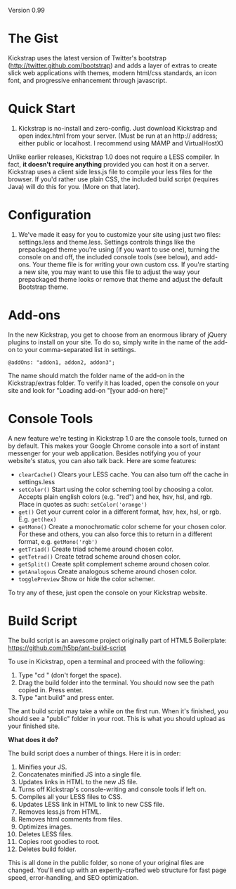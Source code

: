 Version 0.99

The Gist
========

Kickstrap uses the latest version of Twitter's bootstrap (http://twitter.github.com/bootstrap) and adds a layer of extras to create slick web applications with themes, modern html/css standards, an icon font, and progressive enhancement through javascript.

Quick Start
===========

1. Kickstrap is no-install and zero-config. Just download Kickstrap and open index.html from your server.
(Must be run at an http:// address; either public or localhost. I recommend using MAMP and VirtualHostX)

Unlike earlier releases, Kickstrap 1.0 does not require a LESS compiler. In fact, <strong>it doesn't require anything</strong> provided you can host it on a server. Kickstrap uses a client side less.js file to compile your less files for the browser.
If you'd rather use plain CSS, the included build script (requires Java) will do this for you. (More on that later).

Configuration
=============

1. We've made it easy for you to customize your site using just two files: settings.less and theme.less. Settings controls things like the prepackaged theme you're using (if you want to use one), turning the console on and off, the included console tools (see below), and add-ons.
Your theme file is for writing your own custom css. If you're starting a new site, you may want to use this file to adjust the way your prepackaged theme looks or remove that theme and adjust the default Bootstrap theme.

Add-ons
=======

In the new Kickstrap, you get to choose from an enormous library of jQuery plugins to install on your site. To do so, simply write in the name of the add-on to your comma-separated list in settings.

```@addOns: "addon1, addon2, addon3";```

The name should match the folder name of the add-on in the Kickstrap/extras folder. To verify it has loaded, open the console on your site and look for "Loading add-on "[your add-on here]"

Console Tools
=============

A new feature we're testing in Kickstrap 1.0 are the console tools, turned on by default. This makes your Google Chrome console into a sort of instant messenger for your web application. 
Besides notifying you of your website's status, you can also talk back. Here are some features:

- ```clearCache()``` Clears your LESS cache. You can also turn off the cache in settings.less
- ```setColor()``` Start using the color scheming tool by choosing a color. Accepts plain english colors (e.g. "red") and hex, hsv, hsl, and rgb. Place in quotes as such: ```setColor('orange')```
- ```get()``` Get your current color in a different format, hsv, hex, hsl, or rgb. E.g. ```get(hex)```
- ```getMono()``` Create a monochromatic color scheme for your chosen color. For these and others, you can also force this to return in a different format, e.g. ```getMono('rgb')```
- ```getTriad()``` Create triad scheme around chosen color.
- ```getTetrad()``` Create tetrad scheme around chosen color.
- ```getSplit()```  Create split complement scheme around chosen color.
- ```getAnalogous``` Create analogous scheme around chosen color.
- ```togglePreview``` Show or hide the color schemer.

To try any of these, just open the console on your Kickstrap website.

Build Script
============

The build script is an awesome project originally part of HTML5 Boilerplate: https://github.com/h5bp/ant-build-script

To use in Kickstrap, open a terminal and proceed with the following:
<ol>
  <li>Type "cd " (don't forget the space).</li>
  <li>Drag the build folder into the terminal. You should now see the path copied in. Press enter.</li>
  <li>Type "ant build" and press enter.</li>
</ol>

The ant build script may take a while on the first run. When it's finished, you should see a "public" folder in your root. This is what you should upload as your finished site.

<strong>What does it do?</strong>

The build script does a number of things. Here it is in order:
<ol>
  <li>Minifies your JS.</li>
  <li>Concatenates minified JS into a single file.</li>
  <li>Updates links in HTML to the new JS file.</li>
  <li>Turns off Kickstrap's console-writing and console tools if left on.</li>
  <li>Compiles all your LESS files to CSS.</li>
  <li>Updates LESS link in HTML to link to new CSS file.</li>
  <li>Removes less.js from HTML.</li>
  <li>Removes html comments from files.</li>
  <li>Optimizes images.</li>
  <li>Deletes LESS files.</li>
  <li>Copies root goodies to root.</li>
  <li>Deletes build folder.</li>
</ol>

This is all done in the public folder, so none of your original files are changed.
You'll end up with an expertly-crafted web structure for fast page speed, error-handling, and SEO optimization.

